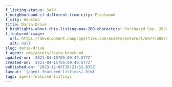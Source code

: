 ```yaml
---
f_listing-status: Sold
f_neighborhood-if-different-from-city: Fleetwood
f_city: Houston
title: Daria Drive
f_highlights-about-this-listing-max-200-characters: Purchased Sep. 2020. Beautifully upgraded
f_featured-image:
  url: https://development.nanproperties.com/assets/external/6077ca9d703f55ec19a5f48f_60276989d1e66img-1-5.jpeg
  alt: null
slug: daria-drive
f_agent: cms/agents/laura-bonck.md
updated-on: '2021-04-15T05:09:49.577Z'
created-on: '2021-04-15T05:09:49.577Z'
published-on: '2023-12-05T18:21:52.835Z'
layout: '[agent-featured-listings].html'
tags: agent-featured-listings
---
```



